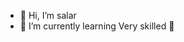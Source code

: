 - 👋 Hi, I’m salar 
- 🌱 I’m currently learning Very skilled 🫨
<!---
salarrbl/salarrbl is a ✨ special ✨ repository because its `README.md` (this file) appears on your GitHub profile.
You can click the Preview link to take a look at your changes.
--->
